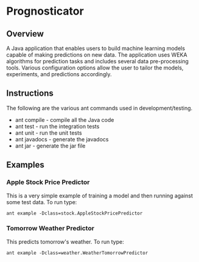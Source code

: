 # Prognosticator
## Overview
A Java application that enables users to build machine learning models capable of making predictions on new data. The application uses WEKA algorithms for prediction tasks and includes several data pre-processing tools. Various configuration options allow the user to tailor the models, experiments, and predictions accordingly.


## Instructions
The following are the various ant commands used in development/testing.

* ant compile - compile all the Java code
* ant test - run the integration tests
* ant unit - run the unit tests
* ant javadocs - generate the javadocs
* ant jar - generate the jar file

## Examples

### Apple Stock Price Predictor
This is a very simple example of training a model and then running against some test data. To run type:

`ant example -Dclass=stock.AppleStockPricePredictor`

### Tomorrow Weather Predictor
This predicts tomorrow's weather. To run type:

`ant example -Dclass=weather.WeatherTomorrowPredictor`

